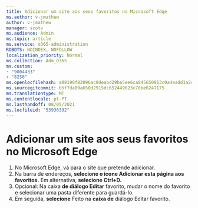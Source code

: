 ```yaml
---
title: Adicionar um site aos seus favoritos no Microsoft Edge
ms.author: v-jmathew
author: v-jmathew
manager: scotv
ms.audience: Admin
ms.topic: article
ms.service: o365-administration
ROBOTS: NOINDEX, NOFOLLOW
localization_priority: Normal
ms.collection: Adm_O365
ms.custom:
- "9004433"
- "8258"
ms.openlocfilehash: a08190f82896ac8deabd29ba5ee6ca845650913c0a4aadd1a2cd3239d27b8a8d
ms.sourcegitcommit: b5f7da89a650d2915dc652449623c78be6247175
ms.translationtype: MT
ms.contentlocale: pt-PT
ms.lasthandoff: 08/05/2021
ms.locfileid: "53936392"
---
```

# <a name="add-a-site-to-your-favorites-in-microsoft-edge"></a>Adicionar um site aos seus favoritos no Microsoft Edge

1. No Microsoft Edge, vá para o site que pretende adicionar.
2. Na barra de endereços, **selecione o ícone Adicionar esta página aos favoritos.** Em alternativa, **selecione Ctrl+D.**
3. Opcional: Na caixa **de diálogo Editar** favorito, mudar o nome do favorito e selecionar uma pasta diferente para guardá-lo.
4. Em seguida, **selecione** Feito na **caixa de** diálogo Editar favorito.
